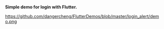 **Simple demo for login with Flutter.**

https://github.com/dangercheng/FlutterDemos/blob/master/login_alert/demo.png
